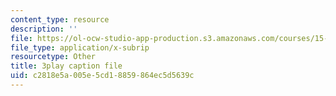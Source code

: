```yaml
---
content_type: resource
description: ''
file: https://ol-ocw-studio-app-production.s3.amazonaws.com/courses/15-071-the-analytics-edge-spring-2017/c2818e5a005e5cd18859864ec5d5639c_8hBr-bpykso.vtt
file_type: application/x-subrip
resourcetype: Other
title: 3play caption file
uid: c2818e5a-005e-5cd1-8859-864ec5d5639c
---
```

